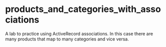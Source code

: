 products_and_categories_with_associations
=========================================

A lab to practice using ActiveRecord associations.  In this case there are many products that map to many categories and vice versa.
